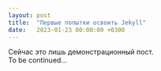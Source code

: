 ```yaml
---
layout: post
title:  "Первые попытки освоить Jekyll"
date:   2023-01-23 00:00:00 +0300
---
```

Сейчас это лишь демонстрационный пост.\
To be continued...
 